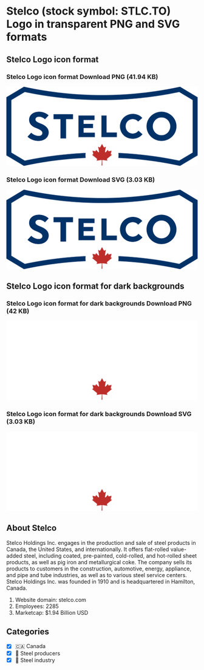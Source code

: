 # Stelco (stock symbol: STLC.TO) Logo in transparent PNG and SVG formats

## Stelco Logo icon format

### Stelco Logo icon format Download PNG (41.94 KB)

![Stelco Logo icon format Download PNG (41.94 KB)](/img/orig/STLC.TO-f60edeca.png)

### Stelco Logo icon format Download SVG (3.03 KB)

![Stelco Logo icon format Download SVG (3.03 KB)](/img/orig/STLC.TO-76756d5f.svg)

## Stelco Logo icon format for dark backgrounds

### Stelco Logo icon format for dark backgrounds Download PNG (42 KB)

![Stelco Logo icon format for dark backgrounds Download PNG (42 KB)](/img/orig/STLC.TO.D-a8a2ec34.png)

### Stelco Logo icon format for dark backgrounds Download SVG (3.03 KB)

![Stelco Logo icon format for dark backgrounds Download SVG (3.03 KB)](/img/orig/STLC.TO.D-b2b3cbee.svg)

## About Stelco

Stelco Holdings Inc. engages in the production and sale of steel products in Canada, the United States, and internationally. It offers flat-rolled value-added steel, including coated, pre-painted, cold-rolled, and hot-rolled sheet products, as well as pig iron and metallurgical coke. The company sells its products to customers in the construction, automotive, energy, appliance, and pipe and tube industries, as well as to various steel service centers. Stelco Holdings Inc. was founded in 1910 and is headquartered in Hamilton, Canada.

1. Website domain: stelco.com
2. Employees: 2285
3. Marketcap: $1.94 Billion USD


## Categories
- [x] 🇨🇦 Canada
- [x] 🔩 Steel producers
- [x] 🔩 Steel industry
